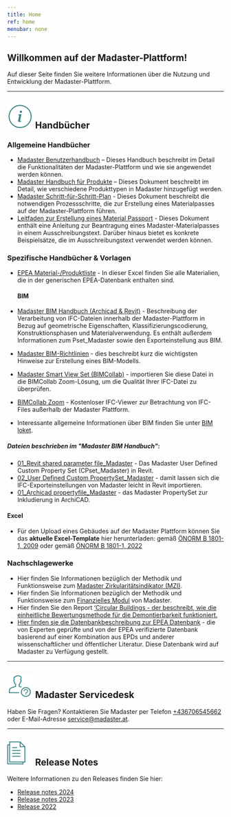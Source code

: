 ```yaml
---
title: Home
ref: home
menubar: none
---
```


## Willkommen auf der Madaster-Plattform!
Auf dieser Seite finden Sie weitere Informationen über die Nutzung und Entwicklung der Madaster-Plattform.

---

## <img class="header-img" src="/assets/images/767.svg"> Handbücher


### Allgemeine Handbücher

 * <a href="/files/de/Madaster - Benutzerhandbuch.pdf" target="_blank">Madaster Benutzerhandbuch</a> – Dieses Handbuch beschreibt im Detail die Funktionalitäten der Madaster-Plattform und wie sie angewendet werden können.
 * <a href="/files/de/Madaster - Produkte hinzufügen.pdf" target="_blank">Madaster Handbuch für Produkte</a> – Dieses Dokument beschreibt im Detail, wie verschiedene Produkttypen in Madaster hinzugefügt werden.
 * <a href="/files/de/Madaster - Ablaufplan Material Passport.pdf" target="_blank">Madaster Schritt-für-Schritt-Plan</a> - Dieses Dokument beschreibt die notwendigen Prozessschritte, die zur Erstellung eines Materialpasses auf der Madaster-Plattform führen.
 * <a href="/files/de/Madaster - Leitfaden Material Passport.pdf" target="_blank">Leitfaden zur Erstellung eines Material Passport</a> - Dieses Dokument enthält eine Anleitung zur Beantragung eines Madaster-Materialpasses in einem Ausschreibungstext. Darüber hinaus bietet es konkrete Beispielsätze, die im Ausschreibungstext verwendet werden können.


### Spezifische Handbücher & Vorlagen
* <a href="/files/en/EPEA_Generic.xlsx" target="_blank">EPEA Material-/Produktliste</a> - In dieser Excel finden Sie alle Materialien, die in der generischen EPEA-Datenbank enthalten sind.
  
  #### BIM
* <a href="/files/at/Madaster BIM Anleitung_20240303.pdf" target="_blank">Madaster BIM Handbuch (Archicad & Revit)</a> - Beschreibung der Verarbeitung von IFC-Dateien innerhalb der Madaster-Plattform in Bezug auf geometrische Eigenschaften, Klassifizierungscodierung, Konstruktionsphasen und Materialverwendung. Es enthält außerdem Informationen zum Pset_Madaster sowie den Exporteinstellung aus BIM.
* <a href="/files/de/IFC-Richtlinien für BIM Modelle.pdf" target="_blank">Madaster BIM-Richtlinien</a> - dies beschreibt kurz die wichtigsten Hinweise zur Erstellung eines BIM-Modells.
* <a href="https://helpcenter.bimcollab.com/portal/de/kb/articles/smart-view-sets-downloads-de" target="_blank">Madaster Smart View Set (BIMCollab)</a> - importieren Sie diese Datei in die BIMCollab Zoom-Lösung, um die Qualität Ihrer IFC-Datei zu überprüfen.
* <a href="https://www.bimcollab.com/de/go/free-ifc-viewer/" target="_blank">BIMCollab Zoom</a> - Kostenloser IFC-Viewer zur Betrachtung von IFC-Files außerhalb der Madaster Plattform.
* Interessante allgemeine Informationen über BIM finden Sie unter <a href="/files/de/BIM basis ILS_infographicA4_German.pdf" target="_blank">BIM loket</a>.
  
##### Dateien beschrieben im "Madaster BIM Handbuch":
* <a href="/files/nl/01_Revit CPset_Madaster.txt.zip" target="_blank">01_Revit shared parameter file_Madaster</a> - Das Madaster User Defined Custom Property Set (CPset_Madaster) in Revit.
* <a href="/files/nl/02_User Defined CustomPropertySet_Madaster.txt.zip" target="_blank">02_User Defined Custom PropertySet_Madaster</a> - damit lassen sich die IFC-Exporteinstellungen von Madaster leicht in Revit importieren.
* <a href="/files/nl/01_Archicad propertyfile_Madaster_Archicad.xml.zip" target="_blank">01_Archicad propertyfile_Madaster</a> - das Madaster PropertySet zur Inkludierung in ArchiCAD.
#### Excel
* Für den Upload eines Gebäudes auf der Madaster Plattform können Sie das **aktuelle Excel-Template** hier herunterladen: gemäß <a href="https://backend.madaster.com/api/buildingfile/downloadexceltemplate/d03edfe3-01d6-4b4c-a68f-b3c78af051ea/de-at" target="_blank">ÖNORM B 1801-1, 2009</a> oder gemäß <a href="https://backend.madaster.com/api/buildingfile/downloadexceltemplate/5913febd-c32b-4530-9b85-1afa7a40d15e/de-at" target="_blank">ÖNORM B 1801-1, 2022</a>

### Nachschlagewerke

 * Hier finden Sie Informationen bezüglich der Methodik und Funktionsweise zum <a href="https://docs.madaster.com/de/en/knowledge-base/calculations#madaster-circularity-indicator-mci" target="_blank">Madaster Zirkularitätsindikator (MZI)</a>.
 * Hier finden Sie Informationen bezüglich der Methodik und Funktionsweise zum <a href="https://docs.madaster.com/de/en/knowledge-base/calculations#financial" target="_blank">Finanzielles Modul</a> von Madaster.
 * Hier finden Sie den Report <a href="https://www.dgbc.nl/upload/files/Publicaties/circulariteit/DGBC%20Disassembly%20Potential%20Measurement%20Methodology%20_%202022.pdf" target="_blank">‘Circular Buildings - der beschreibt, wie die einheitliche Bewertungsmethode für die Demontierbarkeit funktioniert.
 * Hier finden sie die Datenbankbeschreibung zur <a href="https://docs.madaster.com/files/en/EPEA_Generic_Dataset_Description.pdf" target="_blank">EPEA Datenbank</a> - die von Experten geprüfte und von der EPEA verifizierte Datenbank basierend auf einer Kombination aus EPDs und anderer wissenschaftlicher und öffentlicher Literatur. Diese Datenbank wird auf Madaster zu Verfügung gestellt.

---

## <img class="header-img" src="/assets/images/771.svg"> Madaster Servicedesk
Haben Sie Fragen? Kontaktieren Sie Madaster per Telefon [+436706545662](tel:+436706545662) oder E-Mail-Adresse <service@madaster.at>.

---

## <img class="header-img" src="/assets/images/770.svg"> Release Notes

Weitere Informationen zu den Releases finden Sie hier:

* <a href="https://docs.madaster.com/de/en/resources/release-notes" target="_blank">Release notes 2024</a>
* <a href="/files/en/Madaster Release notes 2023.pdf" target="_blank">Release notes 2023</a>
* <a href="/files/en/Madaster Release notes 2022.pdf" target="_blank">Release 2022</a>
